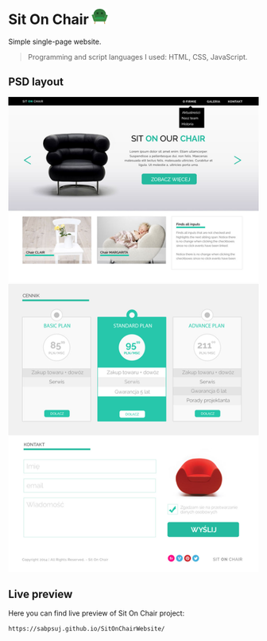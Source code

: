 # Sit On Chair ![Picture](images/armchairlogo.png)
Simple single-page website.

>Programming and script languages I used: HTML, CSS, JavaScript.

## PSD layout
![Picture](images/warsztat1.jpg)

## Live preview

Here you can find live preview of Sit On Chair project:
```shell
https://sabpsuj.github.io/SitOnChairWebsite/
```

